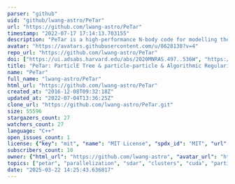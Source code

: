 ```yaml
---
parser: "github"
uid: "github/lwang-astro/PeTar"
url: "https://github.com/lwang-astro/PeTar"
timestamp: "2022-07-17 17:14:13.703155"
description: "PeTar is a high-performance N-body code for modelling the evolution of star clusters and tidal streams, including the effect of galactic potential, dynamics of binary and hierarchical system, single and binary stellar evolution."
avatar: "https://avatars.githubusercontent.com/u/8628138?v=4"
repo_url: "https://github.com/lwang-astro/PeTar"
doi: ["https://ui.adsabs.harvard.edu/abs/2020MNRAS.497..536W", "https://ui.adsabs.harvard.edu/abs/2020ascl.soft07005W/abstract"]
title: "PeTar: ParticlE Tree & particle-particle & Algorithmic Regularization code for simulating massive star clusters"
name: "PeTar"
full_name: "lwang-astro/PeTar"
html_url: "https://github.com/lwang-astro/PeTar"
created_at: "2016-12-08T09:32:18Z"
updated_at: "2022-07-04T13:36:25Z"
clone_url: "https://github.com/lwang-astro/PeTar.git"
size: 55596
stargazers_count: 27
watchers_count: 27
language: "C++"
open_issues_count: 1
license: {"key": "mit", "name": "MIT License", "spdx_id": "MIT", "url": "https://api.github.com/licenses/mit", "node_id": "MDc6TGljZW5zZTEz"}
subscribers_count: 10
owner: {"html_url": "https://github.com/lwang-astro", "avatar_url": "https://avatars.githubusercontent.com/u/8628138?v=4", "login": "lwang-astro", "type": "User"}
topics: ["petar", "parallelization", "sdar", "clusters", "cuda", "particle-data", "particles", "fdps"]
date: "2025-03-22 14:25:43.636817"
---
```

